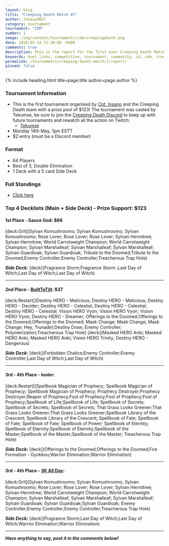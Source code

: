 ```yaml
---
layout: blog
title: "Creeping Death Match #1"
author: Jonesy9027
category: tournament
tournament: "CDM"
number: 1
image: /img/content/tournaments/cdm/creepingdeath.png
date: 2018-05-14 21:30:00 -0400
comments: true
description: This is the report for the first ever Creeping Death Match with a prize pool of $123, check out the top players and their decks here!
keywords: duel links, competitive, tournament, community, cd, cdm, creeping death
permalink: /tournaments/creeping-death-match/1/report/
pinned: false
---
```


{% include heading.html title=page.title author=page.author %}

### Tournament Information
- This is the first tournament organised by [Cpt. Insano](/authors/insano/) and the Creeping Death team with a prize pool of $123! The tournament was casted by Tekumse, be sure to join the [Creeping Death Discord](https://discord.gg/t9Qg4NV) to keep up with future tournaments and rewatch all the action on Twitch:
    - [Tekumse](https://www.twitch.tv/tekumse_)
- Monday 14th May, 1pm ESTT
- $2 entry (must be a Discord member)

### Format
- 64 Players
- Best of 3, Double Elimination
- 1 Deck with a 5 card Side Deck

### Full Standings
- [Click here](https://challonge.com/9r0y2cns/standings)

### Top 4 Decklists (Main + Side Deck) - Prize Support: $123

#### 1st Place - Sauce God: $86

[deck:Grit](Sylvan Komushroomo; Sylvan Komushroomo; Sylvan Komushroomo; Rose Lover; Rose Lover; Rose Lover; Sylvan Hermitree; Sylvan Hermitree; World Carrotweight Champion; World Carrotweight Champion; Sylvan Marshalleaf; Sylvan Marshalleaf; Sylvan Marshalleaf; Sylvan Guardioak; Sylvan Guardioak; Tribute to the Doomed;Tribute to the Doomed;Enemy Controller;Enemy Controller;Treacherous Trap Hole)

***Side Deck:***
[deck](Fragrance Storm;Fragrance Storm ;Last Day of Witch;Last Day of Witch;Last Day of Witch)

---

#### 2nd Place - [BuiltToTilt](/top-player-council/builttotilt/): $37

[deck:Restart](Destiny HERO - Malicious; Destiny HERO - Malicious; Destiny HERO - Decider; Destiny HERO - Celestial; Destiny HERO - Celestial; Destiny HERO - Celestial; Vision HERO Vyon; Vision HERO Vyon; Vision HERO Vyon; Destiny HERO - Dreamer; Offerings to the Doomed;Offerings to the Doomed;Offerings to the Doomed; Mask Change; Mask Change; Mask Change; Hey, Trunade!;Destiny Draw; Enemy Controller; Polymerization;Treacherous Trap Hole)
[deck](Masked HERO Anki; Masked HERO Anki; Masked HERO Anki; Vision HERO Trinity; Destiny HERO - Dangerous)

***Side Deck:***
[deck](Forbidden Chalice;Enemy Controller;Enemy Controller;Last Day of Witch;Last Day of Witch)

---

#### 3rd - 4th Place - looler:  

[deck:Restart](Spellbook Magician of Prophecy; Spellbook Magician of Prophecy; Spellbook Magician of Prophecy; Prophecy Destroyer;Prophecy Destroyer;Reaper of Prophecy;Fool of Prophecy;Fool of Prophecy;Fool of Prophecy;Spellbook of Life;Spellbook of Life; Spellbook of Secrets; Spellbook of Secrets; Spellbook of Secrets; That Grass Looks Greener;That Grass Looks Greener;That Grass Looks Greener;Spellbook Library of the Crescent; Spellbook Library of the Crescent; Spellbook of Fate; Spellbook of Fate; Spellbook of Fate; Spellbook of Power; Spellbook of Eternity; Spellbook of Eternity;Spellbook of Eternity;Spellbook of the Master;Spellbook of the Master;Spellbook of the Master; Treacherous Trap Hole)

***Side Deck:***
[deck](Offerings to the Doomed;Offerings to the Doomed;Fire Formation - Gyokkou;Warrior Elimination;Warrior Elimination)

---

#### 3rd - 4th Place - [3K All Day](/top-player-council/3kallday/):  

[deck:Grit](Sylvan Komushroomo; Sylvan Komushroomo; Sylvan Komushroomo; Rose Lover; Rose Lover; Rose Lover; Sylvan Hermitree; Sylvan Hermitree; World Carrotweight Champion; World Carrotweight Champion; Sylvan Marshalleaf; Sylvan Marshalleaf; Sylvan Marshalleaf; Sylvan Guardioak; Sylvan Guardioak;Sylvan Guardioak; Enemy Controller;Enemy Controller;Enemy Controller;Treacherous Trap Hole)

***Side Deck:***
[deck](Fragrance Storm;Last Day of Witch;Last Day of Witch;Warrior Elimination;Warrior Elimination)

---

***Have anything to say, post it in the comments below!***
